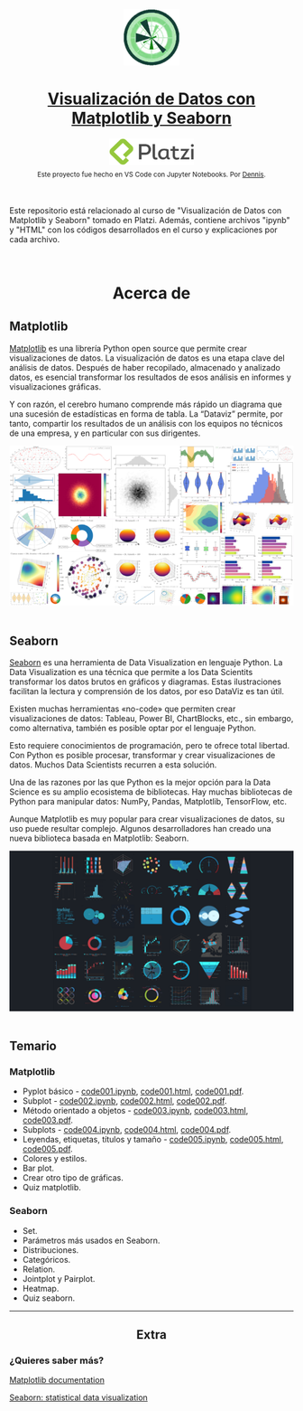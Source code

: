 <p align="center"><a href="https://platzi.com/cursos/matplotlib-seaborn/"><img src="codes/images/logo.png" alt="MarkText" width="100" height="100"></p>

<h1 align="center">Visualización de Datos con Matplotlib y Seaborn</h1>

<div align="center">
  <a href="https://platzi.com">
    <img src="codes/images/platzi.png" width="150" height="47" alt="Platzi">
  </a>
</div>

<div align="center">
  <sub>Este proyecto fue hecho en VS Code con Jupyter Notebooks. Por
    <a href="https://github.com/DensLopez">Dennis</a>.
  </sub>
</div>
<br />
<br />

Este repositorio está relacionado al curso de "Visualización de Datos con Matplotlib y Seaborn" tomado en Platzi. Además, contiene archivos "ipynb" y "HTML" con los códigos desarrollados en el curso y explicaciones por cada archivo.

<br />

<h1 align="center">Acerca de </h1>

## Matplotlib

[Matplotlib](https://matplotlib.org/) es una librería Python open source que permite crear visualizaciones de datos. La visualización de datos es una etapa clave del análisis de datos. Después de haber recopilado, almacenado y analizado datos, es esencial transformar los resultados de esos análisis en informes y visualizaciones gráficas.

Y con razón, el cerebro humano comprende más rápido un diagrama que una sucesión de estadísticas en forma de tabla. La “Dataviz” permite, por tanto, compartir los resultados de un análisis con los equipos no técnicos de una empresa, y en particular con sus dirigentes.

<div align="center">
  <a href="https://matplotlib.org/">
    <img src="codes/images/matplotlib.png" alt="Matplotlib">
  </a>
</div>
<br />

## **Seaborn**

[Seaborn](https://seaborn.pydata.org/) es una herramienta de Data Visualization en lenguaje Python. La Data Visualization es una técnica que permite a los Data Scientits transformar los datos brutos en gráficos y diagramas. Estas ilustraciones facilitan la lectura y comprensión de los datos, por eso DataViz es tan útil.

Existen muchas herramientas «no-code» que permiten crear visualizaciones de datos: Tableau, Power BI, ChartBlocks, etc., sin embargo, como alternativa, también es posible optar por el lenguaje Python.

Esto requiere conocimientos de programación, pero te ofrece total libertad. Con Python es posible procesar, transformar y crear visualizaciones de datos. Muchos Data Scientists recurren a esta solución.

Una de las razones por las que Python es la mejor opción para la Data Science es su amplio ecosistema de bibliotecas. Hay muchas bibliotecas de Python para manipular datos: NumPy, Pandas, Matplotlib, TensorFlow, etc.

Aunque Matplotlib es muy popular para crear visualizaciones de datos, su uso puede resultar complejo. Algunos desarrolladores han creado una nueva biblioteca basada en Matplotlib: Seaborn.

<div align="center">
  <a href="https://seaborn.pydata.org/">
    <img src="codes/images/seaborn.png" alt="Seaborn">
  </a>
</div>

<br />

## Temario

### Matplotlib

- Pyplot básico - [code001.ipynb](codes/code001.ipynb), [code001.html](codes/html/code001.html), [code001.pdf](codes/pdfs/code001.pdf).
- Subplot - [code002.ipynb](codes/code002.ipynb), [code002.html](codes/html/code002.html), [code002.pdf](codes/pdfs/code002.pdf).
- Método orientado a objetos - [code003.ipynb](codes/code003.ipynb), [code003.html](codes/html/code003.html), [code003.pdf](codes/pdfs/code003.pdf).
- Subplots - [code004.ipynb](codes/code004.ipynb), [code004.html](codes/html/code004.html), [code004.pdf](codes/pdfs/code004.pdf).
- Leyendas, etiquetas, títulos y tamaño - [code005.ipynb](codes/code005.ipynb), [code005.html](codes/html/code005.html), [code005.pdf](codes/pdfs/code005.pdf).
- Colores y estilos.
- Bar plot.
- Crear otro tipo de gráficas.
- Quiz matplotlib.

### Seaborn

- Set.
- Parámetros más usados en Seaborn.
- Distribuciones.
- Categóricos.
- Relation.
- Jointplot y Pairplot.
- Heatmap.
- Quiz seaborn.

-----------------------------

<h2 align="center">Extra</h2>

### ¿Quieres saber más?

[Matplotlib documentation](https://matplotlib.org/stable/index.html)

[Seaborn: statistical data visualization](https://seaborn.pydata.org/)

<br />
